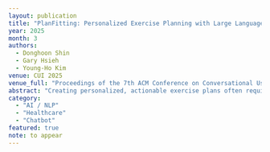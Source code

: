 ```yaml
---
layout: publication
title: "PlanFitting: Personalized Exercise Planning with Large Language Model-driven Conversational Agent"
year: 2025
month: 3
authors:
  - Donghoon Shin
  - Gary Hsieh
  - Young-Ho Kim
venue: CUI 2025
venue_full: "Proceedings of the 7th ACM Conference on Conversational User Interfaces"
abstract: "Creating personalized, actionable exercise plans often requires iterative planning with experts, which can be costly and inaccessible to many individuals. This work explores the capabilities of LLM-driven conversational agents in addressing these challenges. Guided by our preliminary study with exercise planners and clients, we introduce PlanFitting, an LLM-driven conversational agent designed to assist users in creating and refining personalized weekly exercise plans. By engaging users in free-form conversations, PlanFitting helps elicit users’ goals, availabilities, and potential obstacles, and enables individuals to generate personalized exercise plans aligned with established exercise guidelines. Our study—involving a user study, intrinsic evaluation, and expert evaluation—demonstrated PlanFitting’s ability to guide users to create tailored, actionable, and evidence-based plans. We discuss future design opportunities for LLM-driven conversational agents to create plans that better comply with exercise principles and accommodate personal constraints."
category:
  - "AI / NLP"
  - "Healthcare"
  - "Chatbot"
featured: true
note: to appear
---
```

